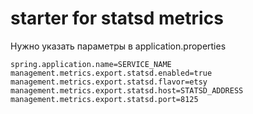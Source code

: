 # starter for statsd metrics

Нужно указать параметры в application.properties

```
spring.application.name=SERVICE_NAME
management.metrics.export.statsd.enabled=true
management.metrics.export.statsd.flavor=etsy
management.metrics.export.statsd.host=STATSD_ADDRESS
management.metrics.export.statsd.port=8125
```